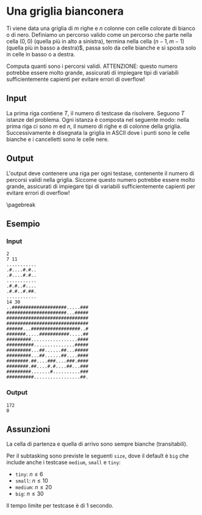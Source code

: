 # Una griglia bianconera

Ti viene data una griglia di $m$ righe e $n$ colonne con celle colorate di
bianco o di nero. Definiamo un percorso valido come un percorso che parte
nella cella $(0, 0)$ (quella più in alto a sinistra), termina nella cella
$(n-1,m-1)$ (quella più in basso a destra)$, passa solo da celle bianche e
si sposta solo in celle in basso o a destra.

Computa quanti sono i percorsi validi. ATTENZIONE: questo numero potrebbe essere molto grande, assicurati di impiegare tipi di variabili sufficientemente capienti per evitare errori di overflow!

## Input
La prima riga contiene $T$, il numero di testcase da risolvere. Seguono $T$
istanze del problema. Ogni istanza è composta nel seguente modo: nella prima
riga ci sono $m$ ed $n$, il numero di righe e di colonne della griglia.
Successivamente è disegnata la griglia in ASCII dove i punti sono le celle
bianche e i cancelletti sono le celle nere.

## Output
L'output deve contenere una riga per ogni testase, contenente il numero di
percorsi validi nella griglia. Siccome questo numero potrebbe essere molto grande, assicurati di impiegare tipi di variabili sufficientemente capienti per evitare errori di overflow!

\pagebreak
## Esempio

### Input
```
2
7 11
...........
.#....#.#..
.#....#.#..
...........
.#.#..#....
.#.#..#.##.
...........
14 30
..####################.....###
######################...#####
##############################
##############################
######...##################..#
#######.....###########.....##
#########.................####
##########...............#####
#########...##......##...#####
#########...##......##....####
########.##....###....###.####
########.##....#.#....##...###
#########.......#..........###
##########.................##.
```

### Output
```
172
0
```

## Assunzioni

La cella di partenza e quella di arrivo sono sempre bianche (transitabili).

Per il subtasking sono previste le seguenti `size`, dove il default è `big` che include anche i testcase `medium`, `small` e `tiny`:

* `tiny`: $n \leq 6$
* `small`: $n \leq 10$
* `medium`: $n \leq 20$
* `big`: $n \leq 30$

Il tempo limite per testcase è di $1$ secondo.

